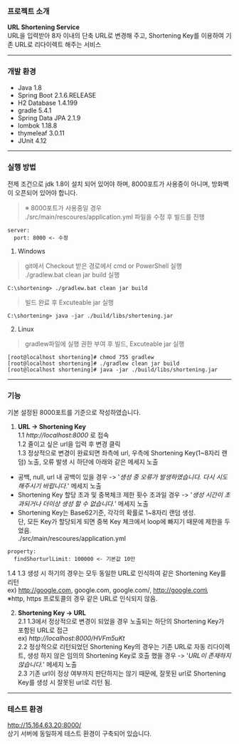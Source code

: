 ### 프로젝트 소개
**URL Shortening Service**  
URL을 입력받아 8자 이내의 단축 URL로 변경해 주고,
Shortening Key를 이용하여 기존 URL로 리다이렉트 해주는  서비스  

---
### 개발 환경
+ Java 1.8
+ Spring Boot 2.1.6.RELEASE
+ H2 Database 1.4.199
+ gradle 5.4.1
+ Spring Data JPA 2.1.9
+ lombok 1.18.8
+ thymeleaf 3.0.11
+ JUnit 4.12
---
### 실행 방법
전제 조건으로 jdk 1.8이 설치 되어 있어야 하며, 8000포트가 사용중이 아니며, 방화벽이 오픈되어 있어야 합니다.

> ※ 8000포트가 사용중일 경우  
./src/main/rescoures/application.yml 파일을 수정 후 빌드를 진행  

    server:
      port: 8000 <- 수정  


1. Windows  
> git에서 Checkout 받은 경로에서 cmd or PowerShell 실행  
./gradlew.bat clean jar build 실행  

    C:\shortening> ./gradlew.bat clean jar build  
> 빌드 완료 후  Excuteable jar 실행

    C:\shortening> java -jar ./build/libs/shortening.jar

2. Linux  
> gradlew파일에 실행 권한 부여 후 빌드, Excuteable jar 실행  

    [root@localhost shortening]# chmod 755 gradlew
    [root@localhost shortening]# ./gradlew clean jar build  
    [root@localhost shortening]# java -jar ./build/libs/shortening.jar  
---
### 기능
기본 설정된 8000포트를 기준으로 작성하였습니다. 
1. **URL -> Shortening Key**  
1.1 *http://localhost:8000* 로 접속  
1.2 줄이고 싶은 url을 입력 후 변경 클릭  
1.3 정상적으로 변경이 완료되면 좌측에 url, 우측에 Shortening Key(1~8자리 랜덤) 노출, 오류 발생 시 하단에 아래와 같은 메세지 노출  
- 공백, null, url 내 공백이 있을 경우 -> '*생성 중 오류가 발생하였습니다. 다시 시도해주시기 바랍니다.*' 메세지 노출  
- Shortening Key 할당 초과 및 중복체크 제한 횟수 초과일 경우 -> '*생성 시간이 초과되거나 더이상 생성 할 수 없습니다.*' 메세지 노출  
- Shortening Key는 Base62기준, 각각의 확률로 1~8자리 랜덤 생성.  
단, 모든 Key가 할당되게 되면 중복 Key 체크에서 loop에 빠지기 때문에 제한을 두었음.  
./src/main/rescoures/application.yml    
>

    property:  
	  findShorturlLimit: 100000 <- 기본값 10만  

1.4 1.3 생성 시 하기의 경우는 모두 동일한 URL로 인식하여 같은 Shortening Key를 리턴  
ex) http://google.com, google.com, google.com/, http://google.com\  
※http, https 프로토콜의 경우 같은 URL로 인식되지 않음.

2. **Shortening Key -> URL**  
2.1 1.3에서 정상적으로 변경이 되었을 경우 노출되는 하단의 Shortening Key가 포함된 URL로  접근  
ex) *http://localhost:8000/HVFm5uKt*  
2.2 정상적으로 리턴되었던 Shortening Key의 경우는 기존 URL로 자동 리다이렉트, 생성 하지 않은 임의의 Shortening Key로 호출 했을 경우 -> '*URL이 존재하지 않습니다.*' 메세지 노출  
2.3 기존 url이 정상 여부까지 판단하지는 않기 때문에, 잘못된 url로 Shortening Key를 생성 시 잘못된 url로 리턴 됨.
---
### 테스트 환경
http://15.164.63.20:8000/  
상기 서버에 동일하게 테스트 환경이 구축되어 있습니다.
